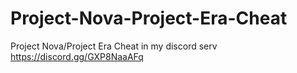 # Project-Nova-Project-Era-Cheat
Project Nova/Project Era Cheat in my discord serv https://discord.gg/GXP8NaaAFq
